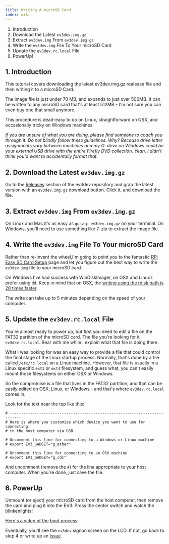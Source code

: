 ```yaml
---
title: Writing A microSD Card
index: wiki
---
```


1. Introduction
2. Download the Latest `ev3dev.img.gz`
3. Extract `ev3dev.img` From `ev3dev.img.gz`
4. Write the `ev3dev.img` File To Your microSD Card
5. Update the `ev3dev.rc.local` File
6. PowerUp!

## 1. Introduction

This tutorial covers downloading the latest ev3dev.img.gz realease file and then writing it to a microSD Card. 

The image file is just under 70 MB, and expands to just over 500MB. It can be written to any microSD card that's at least 512MB - I'm not sure you can even buy one that small anymore.

This procedure is dead-easy to do on Linux, straightforward on OSX, and occasionally tricky on Windows machines.

*If you are unsure of what you are doing, please find someone to coach you through it. Do not blindly follow these guidelines. Why? Because drive letter assignments vary between machines and my G: drive on Windows could be your external USB drive with the entire Firefly DVD collection. Yeah, I didn't think you'd want to accidentally format that.*

## 2. Download the Latest `ev3dev.img.gz`

Go to the [Releases](https://github.com/mindboards/ev3dev/releases) section of the ev3dev repository and grab the latest version with an `ev3dev.img.gz` download button. Click it, and download the file.

## 3. Extract `ev3dev.img` From `ev3dev.img.gz`

On Linux and Mac it's as easy as `gunzip ev3dev.img.gz` on your terminal. On Windows, you'll need to use something like 7-zip to extract the image file.

## 4. Write the `ev3dev.img` File To Your microSD Card

Rather than re-invent the wheel,I'm going to point you to the fantastic [RPi Easy SD Card Setup](http://elinux.org/RPi_Easy_SD_Card_Setup) page and let you figure out the best way to write the `ev3dev.img` file to your microSD card.

On Windows I've had success with WinDiskImager, on OSX and Linux I prefer using `dd`. Keep in mind that on OSX, the [writing using the rdisk path is 20 times faster](http://elinux.org/RPi_Easy_SD_Card_Setup#Flashing_the_SD_card_using_Mac_OSX).

The write can take up to 5 minutes depending on the speed of your computer.

## 5. Update the `ev3dev.rc.local` File

You're almost ready to power up, but first you need to edit a file on the FAT32 partition of the microSD card. The file you're looking for it `ev3dev.rc.local`. Bear with me while I explain what that file is doing there.

What I was looking for was an easy way to provide a file that could control the final stage of the Linux startup process. Normally, that's done by a file called `/etc/rc.local` on a Linux machine. However, that file is usually in a Linux specific `ext3` or `ext4` filesystem, and guess what, you can't easily mount those filesystems on either OSX or Windows.

So the compromise is a file that lives in the FAT32 partition, and that can be easily edited on OSX, Linux, or Windows - and that's where `ev3dev.rc.local` comes in.

Look for the text near the top like this:

```
# ---------------------------------------------------------------------------
# Here is where you customize which device you want to use for connecting
# to the host computer via USB

# Uncomment this line for connecting to a Windows or Linux machine
# export EV3_GADGET="g_ether"

# Uncomment this line for connecting to an OSX machine
# export EV3_GADGET="g_cdc"
```

And uncomment (remove the `#`) for the line appropriate to your host computer. When you're done, just save the file.

## 6. PowerUp

Unmount (or eject) your microSD card from the host computer, then remove the card and plug it into the EV3. Press the center switch and watch the blinkenlights!

[Here's a video of the boot process](http://www.youtube.com/watch?feature=player_detailpage&v=rrNaLfE9PWA)

Eventually, you'll see the `ev3dev` signon screen on the LCD. If not, go back to step 4 or write up an [Issue](https://github.com/mindboards/ev3dev/issues).
